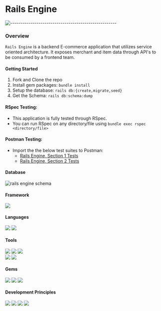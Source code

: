 <h1>Rails Engine</h1>

![-----------------------------------------------------](https://raw.githubusercontent.com/andreasbm/readme/master/assets/lines/rainbow.png)
### Overview
`Rails Engine` is a backend E-commerce application that utilizes service oriented architecture. It exposes merchant and item data through API's to be consumed by a frontend team. 

#### Getting Started

1. Fork and Clone the repo
2. Install gem packages: `bundle install`
3. Setup the database: `rails db:{create,migrate,seed}`
4. Get the Schema: `rails db:schema:dump`

#### RSpec Testing:
  - This application is fully tested through RSpec. 
  - You can run RSpec on any directory/file using `bundle exec rspec <directory/file>`
 
#### Postman Testing:

  - Import the the below test suites to Postman: 
     - [Rails Engine, Section 1 Tests](https://backend.turing.edu/module3/projects/rails_engine_lite/RailsEngineSection1.postman_collection.json)
     - [Rails Engine, Section 2 Tests](https://backend.turing.edu/module3/projects/rails_engine_lite/RailsEngineSection2.postman_collection.json)

#### Database 
![rails engine schema](https://user-images.githubusercontent.com/84606723/168408296-71a4a92f-701b-4701-813b-ca33d157beb7.png)

#### Framework
<p>
  <img src="https://img.shields.io/badge/Ruby%20On%20Rails-b81818.svg?&style=flat&logo=rubyonrails&logoColor=white" />
</p>

#### Languages
<p>
  <img src="https://img.shields.io/badge/Ruby-CC0000.svg?&style=flaste&logo=ruby&logoColor=white" />
  <img src="https://img.shields.io/badge/ActiveRecord-CC0000.svg?&style=flaste&logo=rubyonrails&logoColor=white" />
</p>

#### Tools
<p>
  <img src="https://img.shields.io/badge/Atom-66595C.svg?&style=flaste&logo=atom&logoColor=white" />  
  <img src="https://img.shields.io/badge/Git-F05032.svg?&style=flaste&logo=git&logoColor=white" />
  <img src="https://img.shields.io/badge/GitHub-181717.svg?&style=flaste&logo=github&logoColor=white" />
  </br>
  <img src="https://img.shields.io/badge/Postman-FF6E4F.svg?&style=flat&logo=postman&logoColor=white" />
  <img src="https://img.shields.io/badge/PostgreSQL-4169E1.svg?&style=flaste&logo=postgresql&logoColor=white" />
</p>

#### Gems
<p>
  <img src="https://img.shields.io/badge/rspec--rails-b81818.svg?&style=flaste&logo=rubygems&logoColor=white" />
  <img src="https://img.shields.io/badge/pry-b81818.svg?&style=flaste&logo=rubygems&logoColor=white" />  
  <img src="https://img.shields.io/badge/simplecov-b81818.svg?&style=flaste&logo=rubygems&logoColor=white" />  
</p>

#### Development Principles
<p>
  <img src="https://img.shields.io/badge/OOP-b81818.svg?&style=flaste&logo=OOP&logoColor=white" />
  <img src="https://img.shields.io/badge/TDD-b87818.svg?&style=flaste&logo=TDD&logoColor=white" />
  <img src="https://img.shields.io/badge/MVC-b8b018.svg?&style=flaste&logo=MVC&logoColor=white" />
  <img src="https://img.shields.io/badge/REST-33b818.svg?&style=flaste&logo=REST&logoColor=white" />  
</p>


